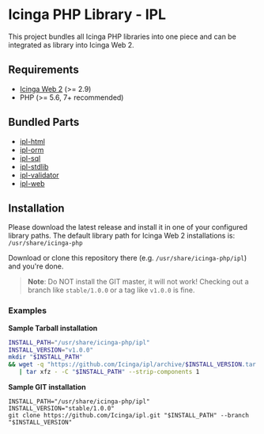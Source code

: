 # Icinga PHP Library - IPL

This project bundles all Icinga PHP libraries into one piece and can be integrated as library into Icinga Web 2.

## Requirements

* [Icinga Web 2](https://github.com/Icinga/icingaweb2) (>= 2.9)
* PHP (>= 5.6, 7+ recommended)

## Bundled Parts

* [ipl-html](https://github.com/Icinga/ipl-html)
* [ipl-orm](https://github.com/Icinga/ipl-orm)
* [ipl-sql](https://github.com/Icinga/ipl-sql)
* [ipl-stdlib](https://github.com/Icinga/ipl-stdlib)
* [ipl-validator](https://github.com/Icinga/ipl-validator)
* [ipl-web](https://github.com/Icinga/ipl-web)

## Installation

Please download the latest release and install it in one of your configured library paths. The default library
path for Icinga Web 2 installations is: `/usr/share/icinga-php`

Download or clone this repository there (e.g. `/usr/share/icinga-php/ipl`) and you're done.

> **Note**: Do NOT install the GIT master, it will not work! Checking out a
> branch like `stable/1.0.0` or a tag like `v1.0.0` is fine.

### Examples

**Sample Tarball installation**

```sh
INSTALL_PATH="/usr/share/icinga-php/ipl"
INSTALL_VERSION="v1.0.0"
mkdir "$INSTALL_PATH"
&& wget -q "https://github.com/Icinga/ipl/archive/$INSTALL_VERSION.tar.gz" -O - \
   | tar xfz - -C "$INSTALL_PATH" --strip-components 1
```

**Sample GIT installation**

```
INSTALL_PATH="/usr/share/icinga-php/ipl"
INSTALL_VERSION="stable/1.0.0"
git clone https://github.com/Icinga/ipl.git "$INSTALL_PATH" --branch "$INSTALL_VERSION"
```
